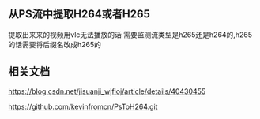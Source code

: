 ## 从PS流中提取H264或者H265 
提取出来来的视频用vlc无法播放的话 需要监测流类型是h265还是h264的,h265的话需要将后缀名改成h265的

## 相关文档
https://blog.csdn.net/jisuanji_wjfioj/article/details/40430455

https://github.com/kevinfromcn/PsToH264.git